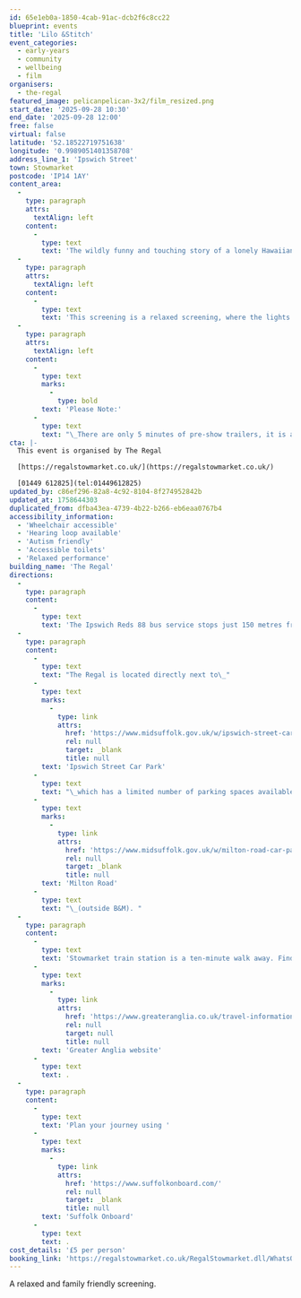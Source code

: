 ```yaml
---
id: 65e1eb0a-1850-4cab-91ac-dcb2f6c8cc22
blueprint: events
title: 'Lilo &Stitch'
event_categories:
  - early-years
  - community
  - wellbeing
  - film
organisers:
  - the-regal
featured_image: pelicanpelican-3x2/film_resized.png
start_date: '2025-09-28 10:30'
end_date: '2025-09-28 12:00'
free: false
virtual: false
latitude: '52.18522719751638'
longitude: '0.9989051401358708'
address_line_1: 'Ipswich Street'
town: Stowmarket
postcode: 'IP14 1AY'
content_area:
  -
    type: paragraph
    attrs:
      textAlign: left
    content:
      -
        type: text
        text: 'The wildly funny and touching story of a lonely Hawaiian girl and the fugitive alien who helps to mend her broken family.'
  -
    type: paragraph
    attrs:
      textAlign: left
    content:
      -
        type: text
        text: 'This screening is a relaxed screening, where the lights are brighter, and the sound is lower to create a relaxed environment for the whole family to enjoy. These screenings are particularly aimed at families with SEND children.'
  -
    type: paragraph
    attrs:
      textAlign: left
    content:
      -
        type: text
        marks:
          -
            type: bold
        text: 'Please Note:'
      -
        type: text
        text: "\_There are only 5 minutes of pre-show trailers, it is advisable to arrive before the time advertised."
cta: |-
  This event is organised by The Regal

  [https://regalstowmarket.co.uk/](https://regalstowmarket.co.uk/) 

  [01449 612825](tel:01449612825)
updated_by: c86ef296-82a8-4c92-8104-8f274952842b
updated_at: 1758644303
duplicated_from: dfba43ea-4739-4b22-b266-eb6eaa0767b4
accessibility_information:
  - 'Wheelchair accessible'
  - 'Hearing loop available'
  - 'Autism friendly'
  - 'Accessible toilets'
  - 'Relaxed performance'
building_name: 'The Regal'
directions:
  -
    type: paragraph
    content:
      -
        type: text
        text: 'The Ipswich Reds 88 bus service stops just 150 metres from the venue.'
  -
    type: paragraph
    content:
      -
        type: text
        text: "The Regal is located directly next to\_"
      -
        type: text
        marks:
          -
            type: link
            attrs:
              href: 'https://www.midsuffolk.gov.uk/w/ipswich-street-car-park-1'
              rel: null
              target: _blank
              title: null
        text: 'Ipswich Street Car Park'
      -
        type: text
        text: "\_which has a limited number of parking spaces available including 4 x disabled and 6 x EV charging bays. The other closest car park is\_"
      -
        type: text
        marks:
          -
            type: link
            attrs:
              href: 'https://www.midsuffolk.gov.uk/w/milton-road-car-park-1'
              rel: null
              target: _blank
              title: null
        text: 'Milton Road'
      -
        type: text
        text: "\_(outside B&M). "
  -
    type: paragraph
    content:
      -
        type: text
        text: 'Stowmarket train station is a ten-minute walk away. Find up to date train times on the '
      -
        type: text
        marks:
          -
            type: link
            attrs:
              href: 'https://www.greateranglia.co.uk/travel-information/station-information/smk'
              rel: null
              target: null
              title: null
        text: 'Greater Anglia website'
      -
        type: text
        text: .
  -
    type: paragraph
    content:
      -
        type: text
        text: 'Plan your journey using '
      -
        type: text
        marks:
          -
            type: link
            attrs:
              href: 'https://www.suffolkonboard.com/'
              rel: null
              target: _blank
              title: null
        text: 'Suffolk Onboard'
      -
        type: text
        text: .
cost_details: '£5 per person'
booking_link: 'https://regalstowmarket.co.uk/RegalStowmarket.dll/WhatsOn?f=9823397'
---
```

A relaxed and family friendly screening.